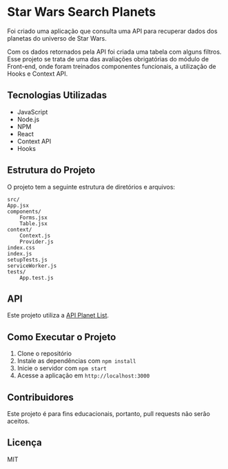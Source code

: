 # Star Wars Search Planets

Foi criado uma aplicação que consulta uma API para recuperar dados dos planetas do universo de Star Wars.

Com os dados retornados pela API foi criada uma tabela com alguns filtros. Esse projeto se trata de uma das avaliações obrigatórias do módulo de Front-end, onde foram treinados componentes funcionais, a utilização de Hooks e Context API.

## Tecnologias Utilizadas

- JavaScript
- Node.js
- NPM
- React
- Context API
- Hooks

## Estrutura do Projeto

O projeto tem a seguinte estrutura de diretórios e arquivos:

    src/
    App.jsx
    components/
        Forms.jsx
        Table.jsx
    context/
        Context.js
        Provider.js
    index.css
    index.js
    setupTests.js
    serviceWorker.js
    tests/
        App.test.js

## API

Este projeto utiliza a [API Planet List](https://swapi.dev/api/planets).

## Como Executar o Projeto

1. Clone o repositório
2. Instale as dependências com `npm install`
3. Inicie o servidor com `npm start`
4. Acesse a aplicação em `http://localhost:3000`

## Contribuidores

Este projeto é para fins educacionais, portanto, pull requests não serão aceitos.

## Licença

MIT
